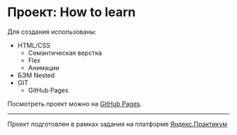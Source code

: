 # Проект: How to learn

Для создания использованы:
* HTML/CSS
  * Семантическая верстка
  * Flex
  * Анимации
* БЭМ Nested
* GIT
  * GitHub Pages

Посмотреть проект можно на [GitHub Pages](https://how-to-learn.z-style.org).

---
Проект подготовлен в рамках задания на платформе [Яндекс.Практикум](https://practicum.yandex.ru/)
